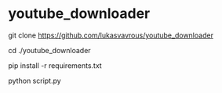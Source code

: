 # youtube_downloader

 git clone https://github.com/lukasvavrous/youtube_downloader

 cd ./youtube_downloader

 pip install -r requirements.txt

 python script.py
